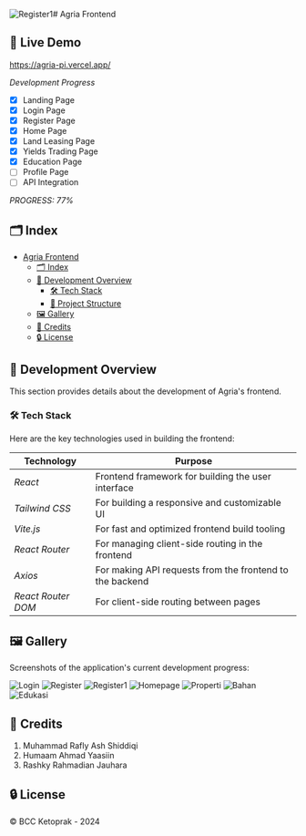 ![Register1](https://github.com/user-attachments/assets/13fd9e7a-49f0-4608-9322-65bfb96161cf)# Agria Frontend

## 📌 Live Demo

https://agria-pi.vercel.app/

*Development Progress*

- [x] Landing Page
- [x] Login Page
- [x] Register Page
- [x] Home Page
- [x] Land Leasing Page
- [x] Yields Trading Page
- [x] Education Page
- [ ] Profile Page
- [ ] API Integration

*PROGRESS: 77%*

## 🗂 Index

- [Agria Frontend](#agrialand-frontend)
    - [🗂 Index](#-index)
    - [🔧 Development Overview](#-development-overview)
        - [🛠 Tech Stack](#-tech-stack)
        - [📁 Project Structure](#-project-structure)
    - [🖼 Gallery](#-gallery)
    - [🌟 Credits](#-credits)
    - [🔒 License](#-license)

## 🔧 Development Overview

This section provides details about the development of Agria's frontend.

### 🛠 Tech Stack

Here are the key technologies used in building the frontend:

| Technology              | Purpose                                                    |
|-------------------------|------------------------------------------------------------|
| *React*                | Frontend framework for building the user interface         |
| *Tailwind CSS*         | For building a responsive and customizable UI                |
| *Vite.js*              | For fast and optimized frontend build tooling                |
| *React Router*         | For managing client-side routing in the frontend           |
| *Axios*                | For making API requests from the frontend to the backend   |
| *React Router DOM*     | For client-side routing between pages                        |

## 🖼 Gallery

Screenshots of the application's current development progress:

![Login](assets/Bahan.png)
![Register](assets/Register.png)
![Register1](assets/Register1.png)
![Homepage](assets/Homepage.png)
![Properti](assets/Properti.png)
![Bahan](assets/Bahan.png)
![Edukasi](assets/Edukasi.png)

## 🌟 Credits

1. Muhammad Rafly Ash Shiddiqi
2. Humaam Ahmad Yaasiin
3. Rashky Rahmadian Jauhara

## 🔒 License

© BCC Ketoprak - 2024
